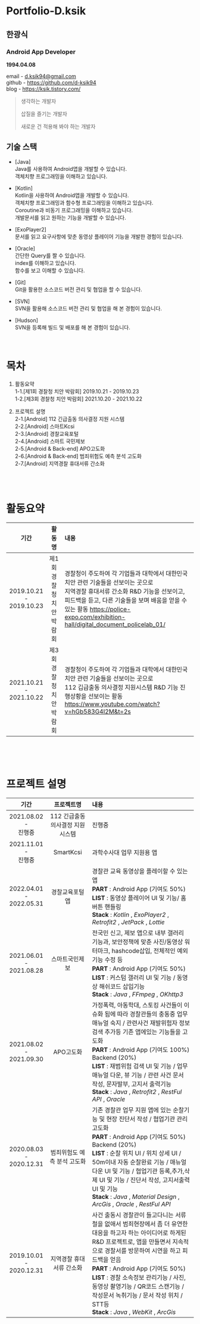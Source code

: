 # Portfolio-D.ksik
## 한광식

### Android App Developer

**1994.04.08**

email - d.ksik94@gmail.com  
github - https://github.com/d-ksik94  
blog - https://ksik.tistory.com/


> 생각하는 개발자  
> 
> 삽질을 즐기는 개발자  
> 
> 새로운 건 적용해 봐야 하는 개발자


## 기술 스택

- [Java]    
  Java를 사용하여 Android앱을 개발할 수 있습니다.  
  객체치향 프로그래밍을 이해하고 있습니다.  
  
- [Kotlin]  
  Kotlin을 사용하여 Android앱을 개발할 수 있습니다.  
  객체치향 프로그래밍과 함수형 프로그래밍을 이해하고 있습니다.    
  Coroutine과 비동기 프로그래밍을 이해하고 있습니다.  
  개발문서를 읽고 원하는 기능을 개발할 수 있습니다. 
  
- [ExoPlayer2]  
  문서를 읽고 요구사항에 맞춘 동영상 플레이어 기능을 개발한 경험이 있습니다.
  
- [Oracle]  
  간단한 Query를 짤 수 있습니다.  
  index를 이해하고 있습니다.   
  함수를 보고 이해할 수 있습니다.  
  
- [Git]    
  Git을 활용한 소스코드 버전 관리 및 협업을 할 수 있습니다.
  
- [SVN]  
  SVN을 활용해 소스코드 버전 관리 및 협업을 해 본 경험이 있습니다.  
  
- [Hudson]    
  SVN을 등록해 빌드 및 배포를 해 본 경험이 있습니다.  
   </br>
   </br>
    
# 목차

1. 활동요약  
    1-1.[제1회 경찰청 치안 박람회] 2019.10.21 - 2019.10.23  
    1-2.[제3회 경찰청 치안 박람회] 2021.10.20 - 2021.10.22  
  
  
2. 프로젝트 설명    
    2-1.[Android] 112 긴급출동 의사결정 지원 시스템  
    2-2.[Android] 스마트Kcsi  
    2-3.[Android] 경찰교육포털  
    2-4.[Android] 스마트 국민제보  
    2-5.[Android & Back-end] APO고도화  
    2-6.[Android & Back-end] 범죄위험도 예측 분석 고도화  
    2-7.[Android] 지역경찰 휴대서류 간소화  
    </br>
    </br>
    </br>
    
# 활동요약
|기간|활동명|내용|
|:------:|:---:|:---|
|2019.10.21</br>-</br>2019.10.23|제1회 경찰청 치안 박람회|경찰청이 주도하여 각 기업들과 대학에서 대한민국 치안 관련 기술들을 선보이는 곳으로</br>지역경찰 휴대서류 간소화 R&D 기능을 선보이고, 피드백을 듣고, 다른 기술들을 보며 배움을 얻을 수 있는 활동 https://police-expo.com/exhibition-hall/digital_document_policelab_01/|
|2021.10.21</br>-</br>2021.10.22|제3회 경찰청 치안 박람회|경찰청이 주도하여 각 기업들과 대학에서 대한민국 치안 관련 기술들을 선보이는 곳으로</br>112 깁급출동 의사결정 지원시스템 R&D 기능 진행상황을 선보이는 활동 https://www.youtube.com/watch?v=hGb583G4I2M&t=2s|
</br>
</br>
</br>

# 프로젝트 설명
 
|기간|프로젝트명|내용|
|:------:|:---:|:---|
|2021.08.02</br>-</br>진행중|112 긴급출동 의사결정 지원 시스템|진행중|
|2021.11.01</br>-</br>진행중|SmartKcsi|과학수사대 업무 지원용 앱|
|2022.04.01</br>-</br>2022.05.31|경찰교육포털앱|경찰관 교육 동영상을 플레이할 수 있는 앱 </br> <b>PART</b> : Android App (기여도 50%)</br> <b>LIST</b> : 동영상 플레이어 UI 및 기능/ 홈버튼 핸들링</br><b>Stack</b> : *Kotlin* , *ExoPlayer2* , *Retrofit2* , *JetPack* , *Lottie*|
|2021.06.01</br>-</br>2021.08.28|스마트국민제보|전국민 신고, 제보 앱으로 내부 갤러리 기능과, 보안정책에 맞춘 사진/동영상 워터마크, hashcode삽입, 전체적인 예외기능 수정 등</br><b>PART</b> : Android App (기여도 50%)</br> <b>LIST</b> : 커스텀 갤러리 UI 및 기능 / 동영상 해쉬코드 삽입기능</br><b>Stack</b> : *Java* , *FFmpeg* , *OKhttp3*|
|2021.08.02</br>-</br>2021.09.30|APO고도화|가정폭력, 아동학대, 스토킹 사건들이 이슈화 됨에 따라 경찰관들의 충동중 업무 매뉴얼 숙지 / 관련사건 재발위험자 정보 검색 추가등 기존 앱에있는 기능들을 고도화</br><b>PART</b> : Android App (기여도 100%)   Backend (20%)</br> <b>LIST</b> : 재범위험 검색 UI 및 기능 /  업무 매뉴얼 다운, 뷰 기능 / 관련 사건 문서 작성, 문자발부, 고지서 출력기능</br><b>Stack</b> : *Java* , *Retrofit2* , *RestFul API* , *Oracle*|
|2020.08.03</br>-</br>2020.12.31|범죄위험도 예측 분석 고도화|기존 경찰관 업무 지원 앱에 있는 순찰기능 및 현장 진단서 작성 / 협업기관 관리 고도화 </br> <b>PART</b> : Android App (기여도 50%)  Backend (20%)</br> <b>LIST</b> : 순찰 위치 UI / 위치 상세 UI / 50m이내 자동 순찰완료 기능 / 매뉴얼 다운 UI 및 기능 / 협업기관 등록,추가,삭제 UI 및 기능 / 진단서 작성, 고지서출력 UI 및 기능</br><b>Stack</b> : *Java* , *Material Design* , *ArcGis* , *Oracle* , *RestFul API*|
|2019.10.01</br>-</br>2020.12.31|지역경찰 휴대서류 간소화|사건 출동시 경찰관이 들고다니는 서류철을 없애서 범죄현장에서 좀 더 유연한 대응을 하고자 하는 아이디어로 하게된 R&D 프로젝트로, 앱을 만들면서 지속적으로 경찰서를 방문하여 시연을 하고 피드백을 얻음 </br> <b>PART</b> : Android App (기여도 50%)</br> <b>LIST</b> : 경찰 소속정보 관리기능 / 사진,동영상 촬영기능 / QR코드 스캔기능 / 작성문서 녹취기능 / 문서 작성 위치 / STT등  </br><b>Stack</b> : *Java* , *WebKit* , *ArcGis*|


